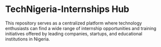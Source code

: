 # TechNigeria-Internships Hub
This repository serves as a centralized platform where technology enthusiasts can find a wide range of internship opportunities and training initiatives offered by leading companies, startups, and educational institutions in Nigeria.
